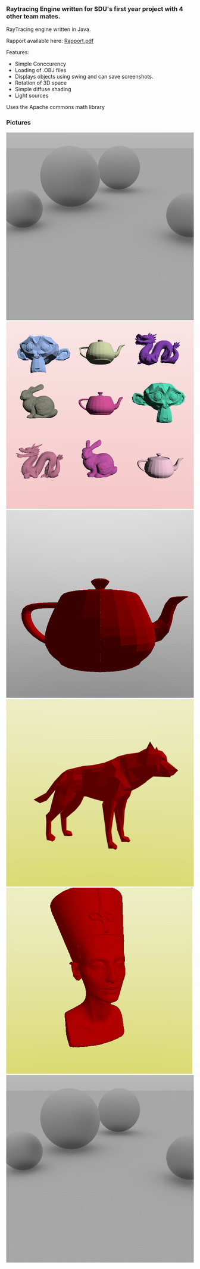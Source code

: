 ### Raytracing Engine written for SDU's first year project with 4 other team mates.
RayTracing engine written in Java.

Rapport available here:
[Rapport.pdf](https://github.com/GabrielJadderson/RayTracing/blob/master/Rapport.pdf)

Features:
- Simple Conccurency
- Loading of .OBJ files
- Displays objects using swing and can save screenshots.
- Rotation of 3D space
- Simple diffuse shading
- Light sources

Uses the Apache commons math library


### Pictures
![alt tag](https://raw.githubusercontent.com/GabrielJadderson/RayTracing/master/output/InvincibleApatheticOlingo.png)
![alt tag](https://raw.githubusercontent.com/GabrielJadderson/RayTracing/master/output/NebulousEarsplittingSnipe.png)
![alt tag](https://raw.githubusercontent.com/GabrielJadderson/RayTracing/master/output/InvincibleIndustriousTuna.png)
![alt tag](https://raw.githubusercontent.com/GabrielJadderson/RayTracing/master/output/EarthyOmniscientRooster.png)
![alt tag](https://raw.githubusercontent.com/GabrielJadderson/RayTracing/master/output/DemonicVivaciousRoundworm.png)
![alt tag](https://raw.githubusercontent.com/GabrielJadderson/RayTracing/master/output/AxiomaticDaffyTuna.png)

